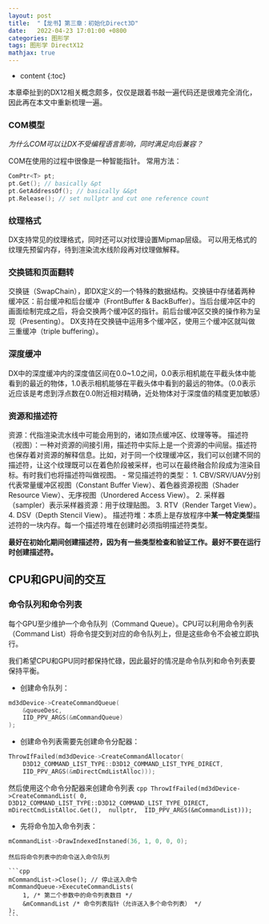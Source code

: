 ```yaml
---
layout: post
title:  "【龙书】第三章：初始化Direct3D"
date:   2022-04-23 17:01:00 +0800
categories: 图形学
tags: 图形学 DirectX12
mathjax: true
---
```


* content
{:toc}

本章牵扯到的DX12相关概念颇多，仅仅是跟着书敲一遍代码还是很难完全消化，因此再在本文中重新梳理一遍。




### COM模型
*为什么COM可以让DX不受编程语言影响，同时满足向后兼容？*

COM在使用的过程中很像是一种智能指针。
常用方法：
```cpp
ComPtr<T> pt;
pt.Get(); // basically &pt
pt.GetAddressOf(); // basically &&pt
pt.Release(); // set nullptr and cut one reference count
```

### 纹理格式
DX支持常见的纹理格式，同时还可以对纹理设置Mipmap层级。
可以用无格式的纹理先预留内存，待到渲染流水线阶段再对纹理做解释。

### 交换链和页面翻转
交换链（SwapChain），即DX定义的一个特殊的数据结构。交换链中存储着两种缓冲区：前台缓冲和后台缓冲（FrontBuffer & BackBuffer）。当后台缓冲区中的画面绘制完成之后，将会交换两个缓冲区的指针。前后台缓冲区交换的操作称为呈现（Presenting）。
DX支持在交换链中运用多个缓冲区，使用三个缓冲区就叫做三重缓冲（triple buffering）。

### 深度缓冲
DX中的深度缓冲内的深度值区间在0.0~1.0之间，0.0表示相机能在平截头体中能看到的最近的物体，1.0表示相机能够在平截头体中看到的最远的物体。（0.0表示近应该是考虑到浮点数在0.0附近相对精确，近处物体对于深度值的精度更加敏感）

### 资源和描述符
资源：代指渲染流水线中可能会用到的，诸如顶点缓冲区、纹理等等。
描述符（视图）：一种对资源的间接引用，描述符中实际上是一个资源的中间层。描述符也保存着对资源的解释信息。比如，对于同一个纹理缓冲区，我们可以创建不同的描述符，让这个纹理既可以在着色阶段被采样，也可以在最终融合阶段成为渲染目标。有时我们也将描述符叫做视图。
	- 常见描述符的类型：
	1. CBV/SRV/UAV分别代表常量缓冲区视图（Constant Buffer View）、着色器资源视图（Shader Resource View）、无序视图（Unordered Access View）。
	2. 采样器（sampler）表示采样器资源：用于纹理贴图。
	3. RTV（Render Target View）。
	4. DSV（Depth Stencil View）。
描述符堆：本质上是存放程序中**某一特定类型**描述符的一块内存。每一个描述符堆在创建时必须指明描述符类型。

**最好在初始化期间创建描述符，因为有一些类型检查和验证工作。最好不要在运行时创建描述符。**


## CPU和GPU间的交互
### 命令队列和命令列表
每个GPU至少维护一个命令队列（Command Queue）。CPU可以利用命令列表（Command List）将命令提交到对应的命令队列上，但是这些命令不会被立即执行。

我们希望CPU和GPU同时都保持忙碌，因此最好的情况是命令队列和命令列表要保持平衡。

- 创建命令队列：
```cpp
md3dDevice->CreateCommandQueue(
	&queueDesc,
	IID_PPV_ARGS(&mCommandQueue)
);
```

- 创建命令列表需要先创建命令分配器：
```cpp
ThrowIfFailed(md3dDevice->CreateCommandAllocator(		
	D3D12_COMMAND_LIST_TYPE::D3D12_COMMAND_LIST_TYPE_DIRECT, 
	IID_PPV_ARGS(&mDirectCmdListAlloc)));
```
   然后使用这个命令分配器来创建命令列表
	```cpp
	ThrowIfFailed(md3dDevice->CreateCommandList(
		0,
		D3D12_COMMAND_LIST_TYPE::D3D12_COMMAND_LIST_TYPE_DIRECT, 
		mDirectCmdListAlloc.Get(), 
		nullptr, 
		IID_PPV_ARGS(&mCommandList)));
	```

- 先将命令加入命令列表：
```cpp
mCommandList->DrawIndexedInstaned(36, 1, 0, 0, 0);
```

	然后将命令列表中的命令送入命令队列

	```cpp
	mCommandList->Close(); // 停止送入命令
	mCommandQueue->ExecuteCommandLists(
		1, /* 第二个参数中的命令列表数目 */
		&mCommandList /* 命令列表指针（允许送入多个命令列表） */
	);
	```







